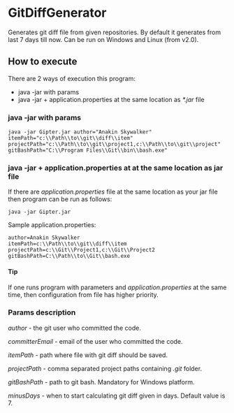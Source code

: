 # GitDiffGenerator
Generates git diff file from given repositories. By default it generates from last 7 days till now. Can be run on Windows and Linux (from v2.0).

## How to execute
There are 2 ways of execution this program:
- java -jar with params
- java -jar + application.properties at the same location as _*.jar_ file

### java -jar with params

```
java -jar Gipter.jar author="Anakin Skywalker" itemPath="c:\\Path\\to\\git\\diff\\item" 
projectPath="c:\\Path\\to\\git\\project1,c:\\Path\\to\\git\\project" 
gitBashPath="C:\\Program Files\\Git\\bin\\bash.exe"
```
### java -jar + application.properties at at the same location as jar file
If there are _application.properties_ file at the same location as your jar file then program can be run as follows:

```java -jar Gipter.jar```

Sample application.properties:

```
author=Anakin Skywalker
itemPath=c:\\Path\\to\\git\\diff\\item
projectPath=c:\\Git\\Project1,c:\\Git\\Project2
gitBashPath=C:\\Path\\to\\Git\\bash.exe
```
#### Tip
If one runs program with parameters and _application.properties_ at the same time, then configuration from file has higher priority. 

### Params description

_author_ - the git user who committed the code.

_committerEmail_ - email of the user who committed the code.

_itemPath_ - path where file with git diff should be saved.

_projectPath_ - comma separated project paths containing _.git_ folder.

_gitBashPath_ - path to git bash. Mandatory for Windows platform.

_minusDays_ - when to start calculating git diff given in days. Default value is 7.
